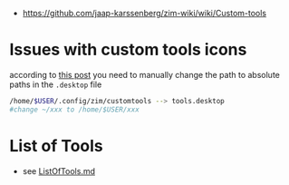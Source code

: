* <https://github.com/jaap-karssenberg/zim-wiki/wiki/Custom-tools>

# Issues with custom tools icons

according to [this post](<https://bugs.launchpad.net/zim/+bug/587359>) you need to manually change the path to absolute paths in the `.desktop` file

```bash
/home/$USER/.config/zim/customtools --> tools.desktop
#change ~/xxx to /home/$USER/xxx
```


# List of Tools

* see [ListOfTools.md](ListOfTools.md)

